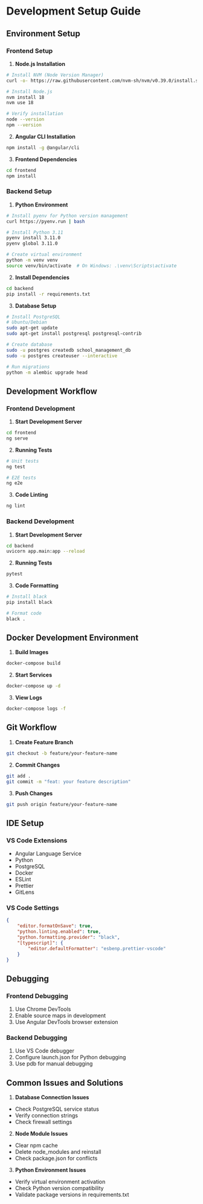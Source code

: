 # Development Setup Guide

## Environment Setup

### Frontend Setup

1. **Node.js Installation**
```bash
# Install NVM (Node Version Manager)
curl -o- https://raw.githubusercontent.com/nvm-sh/nvm/v0.39.0/install.sh | bash

# Install Node.js
nvm install 18
nvm use 18

# Verify installation
node --version
npm --version
```

2. **Angular CLI Installation**
```bash
npm install -g @angular/cli
```

3. **Frontend Dependencies**
```bash
cd frontend
npm install
```

### Backend Setup

1. **Python Environment**
```bash
# Install pyenv for Python version management
curl https://pyenv.run | bash

# Install Python 3.11
pyenv install 3.11.0
pyenv global 3.11.0

# Create virtual environment
python -m venv venv
source venv/bin/activate  # On Windows: .\venv\Scripts\activate
```

2. **Install Dependencies**
```bash
cd backend
pip install -r requirements.txt
```

3. **Database Setup**
```bash
# Install PostgreSQL
# Ubuntu/Debian
sudo apt-get update
sudo apt-get install postgresql postgresql-contrib

# Create database
sudo -u postgres createdb school_management_db
sudo -u postgres createuser --interactive

# Run migrations
python -m alembic upgrade head
```

## Development Workflow

### Frontend Development

1. **Start Development Server**
```bash
cd frontend
ng serve
```

2. **Running Tests**
```bash
# Unit tests
ng test

# E2E tests
ng e2e
```

3. **Code Linting**
```bash
ng lint
```

### Backend Development

1. **Start Development Server**
```bash
cd backend
uvicorn app.main:app --reload
```

2. **Running Tests**
```bash
pytest
```

3. **Code Formatting**
```bash
# Install black
pip install black

# Format code
black .
```

## Docker Development Environment

1. **Build Images**
```bash
docker-compose build
```

2. **Start Services**
```bash
docker-compose up -d
```

3. **View Logs**
```bash
docker-compose logs -f
```

## Git Workflow

1. **Create Feature Branch**
```bash
git checkout -b feature/your-feature-name
```

2. **Commit Changes**
```bash
git add .
git commit -m "feat: your feature description"
```

3. **Push Changes**
```bash
git push origin feature/your-feature-name
```

## IDE Setup

### VS Code Extensions
- Angular Language Service
- Python
- PostgreSQL
- Docker
- ESLint
- Prettier
- GitLens

### VS Code Settings
```json
{
    "editor.formatOnSave": true,
    "python.linting.enabled": true,
    "python.formatting.provider": "black",
    "[typescript]": {
        "editor.defaultFormatter": "esbenp.prettier-vscode"
    }
}
```

## Debugging

### Frontend Debugging
1. Use Chrome DevTools
2. Enable source maps in development
3. Use Angular DevTools browser extension

### Backend Debugging
1. Use VS Code debugger
2. Configure launch.json for Python debugging
3. Use pdb for manual debugging

## Common Issues and Solutions

1. **Database Connection Issues**
- Check PostgreSQL service status
- Verify connection strings
- Check firewall settings

2. **Node Module Issues**
- Clear npm cache
- Delete node_modules and reinstall
- Check package.json for conflicts

3. **Python Environment Issues**
- Verify virtual environment activation
- Check Python version compatibility
- Validate package versions in requirements.txt